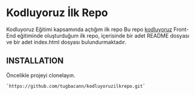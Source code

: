 # Kodluyoruz İlk Repo
Kodluyoruz Eğitimi kapsamında açtığım ilk repo
Bu repo [kodluyoruz](https://github.com/Kodluyoruz) Front-End eğitiminde oluşturduğum ilk repo, içerisinde bir adet README dosyası ve bir adet index.html dosyası bulundurmaktadır.

## INSTALLATION
Öncelikle projeyi clonelayın.
```bash
`https://github.com/tugbacann/kodluyoruzilkrepo.git`
```
